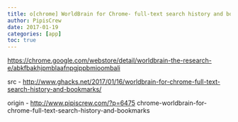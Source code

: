 ```yaml
---
title: o[chrome] WorldBrain for Chrome- full-text search history and bookmarks
author: PipisCrew
date: 2017-01-19
categories: [app]
toc: true
---
```


https://chrome.google.com/webstore/detail/worldbrain-the-research-e/abkfbakhjpmblaafnpgjppbmioombali

src - http://www.ghacks.net/2017/01/16/worldbrain-for-chrome-full-text-search-history-and-bookmarks/

origin - http://www.pipiscrew.com/?p=6475 chrome-worldbrain-for-chrome-full-text-search-history-and-bookmarks